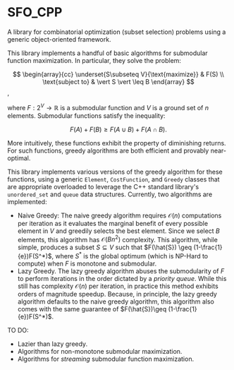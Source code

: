 # SFO_CPP
A library for combinatorial optimization (subset selection) problems using a generic object-oriented framework.

This library implements a handful of basic algorithms for submodular function maximization.  In particular, they solve the problem:

$$ \begin{array}{cc}
\underset{S\subseteq V}{\text{maximize}} & F(S) \\
\text{subject to} & \vert S \vert \leq B
\end{array} $$,

where $F:2^V\to\mathbb{R}$ is a submodular function and $V$ is a ground set of $n$ elements.  Submodular functions satisfy the inequality:

$$ F(A) + F(B) \geq F(A\cup B) + F(A\cap B). $$

More intuitively, these functions exhibit the property of diminishing returns.  For such functions, greedy algorithms are both efficient and provably near-optimal.

This library implements various versions of the greedy algorithm for these functions, using a generic `Element`, `CostFunction`, and `Greedy` classes that are appropriate overloaded to leverage the C++ standard library's `unordered_set` and `queue` data structures.  Currently, two algorithms are implemented:

* Naive Greedy:
    The naive greedy algorithm requires $\mathcal{O}(n)$ computations per iteration as it evaluates the marginal benefit of every possible element in $V$ and greedily selects the best element.  Since we select $B$ elements, this algorithm has $\mathcal{O}(Bn^2)$ complexity.  This algorithm, while simple, produces a subset $S\subseteq V$ such that $F(\hat{S}) \geq (1-\frac{1}{e})F(S^*)$, where $S^*$ is the global optimum (which is NP-Hard to compute) when $F$ is monotone and submodular.
* Lazy Greedy.
    The lazy greedy algorithm abuses the submodularity of $F$ to perform iterations in the order dictated by a _priority queue_.  While this still has complexity $\mathcal{O}(n)$ per iteration, in practice this method exhibits orders of magnitude speedup.  Because, in principle, the lazy greedy algorithm defaults to the naive greedy algorithm, this algorithm also comes with the same guarantee of $F(\hat{S})\geq (1-\frac{1}{e})F(S^*)$.

TO DO:
* Lazier than lazy greedy.
* Algorithms for non-monotone submodular maximization.
* Algorithms for _streaming_ submodular function maximization.
